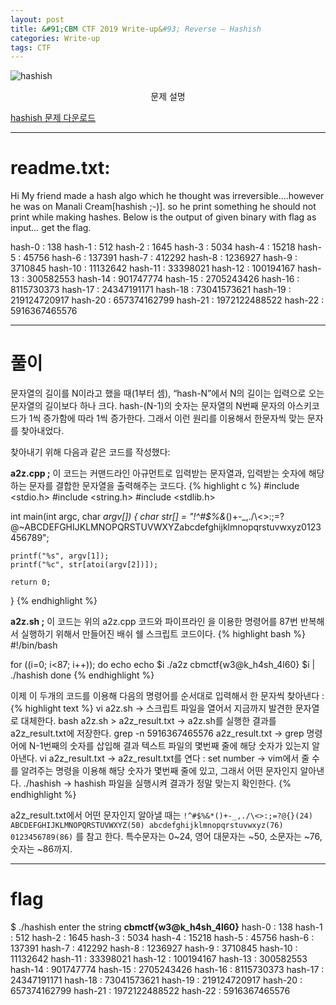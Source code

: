 ```yaml
---
layout: post
title: &#91;CBM CTF 2019 Write-up&#93; Reverse – Hashish
categories: Write-up
tags: CTF
---
```

![hashish]({{site.baseurl}}/images/hashish.png)
<center>문제 설명</center>

<a href="{{site.baseurl}}/attach/hashishhh.zip" download>hashish 문제 다운로드</a>
- - -
# readme.txt:
Hi
My friend made a hash algo which he thought was irreversible….however he was on Manali Cream[hashish ;-)].
so he print something he should not print while making hashes.
Below is the output of given binary with flag as input… get the flag.

hash-0 : 138
hash-1 : 512
hash-2 : 1645
hash-3 : 5034
hash-4 : 15218
hash-5 : 45756
hash-6 : 137391
hash-7 : 412292
hash-8 : 1236927
hash-9 : 3710845
hash-10 : 11132642
hash-11 : 33398021
hash-12 : 100194167
hash-13 : 300582553
hash-14 : 901747774
hash-15 : 2705243426
hash-16 : 8115730373
hash-17 : 24347191171
hash-18 : 73041573621
hash-19 : 219124720917
hash-20 : 657374162799
hash-21 : 1972122488522
hash-22 : 5916367465576
- - -
# 풀이
문자열의 길이를 N이라고 했을 때(1부터 셈), “hash-N”에서 N의 길이는 입력으로 오는 문자열의 길이보다 하나 크다. hash-(N-1)의 숫자는 문자열의 N번째 문자의 아스키코드가 1씩 증가함에 따라 1씩 증가한다. 그래서 이런 원리를 이용해서 한문자씩 맞는 문자를 찾아내었다.

찾아내기 위해 다음과 같은 코드를 작성했다:

**a2z.cpp ;** 이 코드는 커맨드라인 아규먼트로 입력받는 문자열과, 입력받는 숫자에 해당하는 문자를 결합한 문자열을 출력해주는 코드다.
{% highlight c %}
#include <stdio.h>
#include <string.h>
#include <stdlib.h>

int main(int argc, char *argv[])
{
	char str[] = "!^#$%&*()+-_,./\\<>:;=?@~ABCDEFGHIJKLMNOPQRSTUVWXYZabcdefghijklmnopqrstuvwxyz0123456789";

	printf("%s", argv[1]);	
	printf("%c", str[atoi(argv[2])]);

	return 0;
}
{% endhighlight %}

**a2z.sh ;** 이 코드는 위의 a2z.cpp 코드와 파이프라인 을 이용한 명령어를 87번 반복해서 실행하기 위해서 만들어진 배쉬 쉘 스크립트 코드이다.
{% highlight bash %}
#!/bin/bash

for ((i=0; i<87; i++)); do
	echo
	echo $i
	./a2z cbmctf{w3@k_h4sh_4l60} $i | ./hashish
done
{% endhighlight %}

이제 이 두개의 코드를 이용해 다음의 명령어를 순서대로 입력해서 한 문자씩 찾아낸다 :
{% highlight text %}
vi a2z.sh       -> 스크립트 파일을 열어서 지금까지 발견한 문자열로 대체한다.
bash a2z.sh > a2z_result.txt        -> a2z.sh를 실행한 결과를 a2z_result.txt에 저장한다.
grep -n 5916367465576 a2z_result.txt       -> grep 명령어에 N-1번째의 숫자를 삽입해 결과 텍스트 파일의 몇번째 줄에 해당 숫자가 있는지 알아낸다.
vi a2z_result.txt       -> a2z_result.txt를 연다
: set number        -> vim에서 줄 수를 알려주는 명령을 이용해 해당 숫자가 몇번째 줄에 있고, 그래서 어떤 문자인지 알아낸다.
./hashish       -> hashish 파일을 실행시켜 결과가 정말 맞는지 확인한다.
{% endhighlight %}

a2z_result.txt에서 어떤 문자인지 알아낼 때는
`!^#$%&*()+-_,./\<>:;=?@{}(24) ABCDEFGHIJKLMNOPQRSTUVWXYZ(50) abcdefghijklmnopqrstuvwxyz(76) 0123456789(86)`
를 참고 한다.
특수문자는 0~24, 영어 대문자는 ~50, 소문자는 ~76, 숫자는 ~86까지.
- - -
# flag
$ ./hashish
enter the string
**cbmctf{w3@k_h4sh_4l60}**
hash-0 : 138
hash-1 : 512
hash-2 : 1645
hash-3 : 5034
hash-4 : 15218
hash-5 : 45756
hash-6 : 137391
hash-7 : 412292
hash-8 : 1236927
hash-9 : 3710845
hash-10 : 11132642
hash-11 : 33398021
hash-12 : 100194167
hash-13 : 300582553
hash-14 : 901747774
hash-15 : 2705243426
hash-16 : 8115730373
hash-17 : 24347191171
hash-18 : 73041573621
hash-19 : 219124720917
hash-20 : 657374162799
hash-21 : 1972122488522
hash-22 : 5916367465576